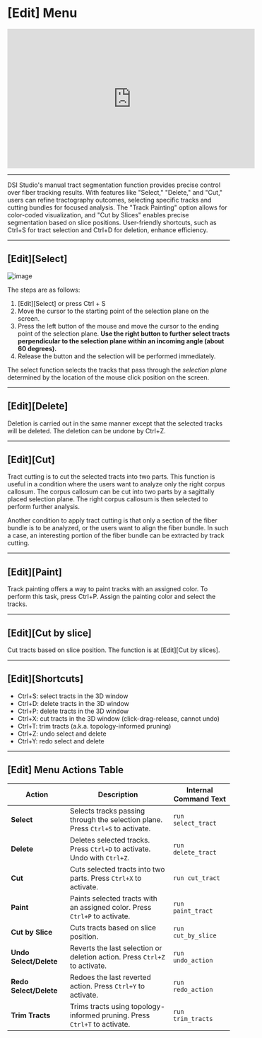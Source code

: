 # [Edit] Menu

<iframe width="560" height="315" src="https://www.youtube.com/embed/1xfhaFQhCtY" title="YouTube video player" frameborder="0" allow="accelerometer; autoplay; clipboard-write; encrypted-media; gyroscope; picture-in-picture" allowfullscreen></iframe>

---

DSI Studio's manual tract segmentation function provides precise control over fiber tracking results. With features like "Select," "Delete," and "Cut," users can refine tractography outcomes, selecting specific tracks and cutting bundles for focused analysis. The "Track Painting" option allows for color-coded visualization, and "Cut by Slices" enables precise segmentation based on slice positions. User-friendly shortcuts, such as Ctrl+S for tract selection and Ctrl+D for deletion, enhance efficiency. 

---

## [Edit][Select]

![image](https://user-images.githubusercontent.com/275569/147838366-a6adb599-2b04-4a17-9914-214c4af2fa9f.png)

The steps are as follows:

1. [Edit][Select] or press Ctrl + S
2. Move the cursor to the starting point of the selection plane on the screen.
3. Press the left button of the mouse and move the cursor to the ending point of the selection plane. **Use the right button to further select tracts perpendicular to the selection plane within an incoming angle (about 60 degrees).**
4. Release the button and the selection will be performed immediately.

The select function selects the tracks that pass through the *selection plane* determined by the location of the mouse click position on the screen.  

---

## [Edit][Delete]

Deletion is carried out in the same manner except that the selected tracks will be deleted. The deletion can be undone by Ctrl+Z.

---

## [Edit][Cut]

Tract cutting is to cut the selected tracts into two parts. This function is useful in a condition where the users want to analyze only the right corpus callosum. The corpus callosum can be cut into two parts by a sagittally placed selection plane.  The right corpus callosum is then selected to perform further analysis.

Another condition to apply tract cutting is that only a section of the fiber bundle is to be analyzed, or the users want to align the fiber bundle. In such a case, an interesting portion of the fiber bundle can be extracted by track cutting.

---

## [Edit][Paint]

Track painting offers a way to paint tracks with an assigned color. To perform this task, press Ctrl+P. Assign the painting color and select the tracks.

---

## [Edit][Cut by slice]

Cut tracts based on slice position. The function is at [Edit][Cut by slices].

---

## [Edit][Shortcuts]

  - Ctrl+S: select tracts in the 3D window 
  - Ctrl+D: delete tracts in the 3D window
  - Ctrl+P: delete tracts in the 3D window
  - Ctrl+X: cut tracts in the 3D window (click-drag-release, cannot undo)
  - Ctrl+T: trim tracts  (a.k.a. topology-informed pruning)
  - Ctrl+Z: undo select and delete
  - Ctrl+Y: redo select and delete

---

## [Edit] Menu Actions Table

| **Action**             | **Description**                                                                                     | **Internal Command Text**      |
|-------------------------|-----------------------------------------------------------------------------------------------------|---------------------------------|
| **Select**             | Selects tracks passing through the selection plane. Press `Ctrl+S` to activate.                     | `run select_tract`             |
| **Delete**             | Deletes selected tracks. Press `Ctrl+D` to activate. Undo with `Ctrl+Z`.                            | `run delete_tract`             |
| **Cut**                | Cuts selected tracts into two parts. Press `Ctrl+X` to activate.                                     | `run cut_tract`                |
| **Paint**              | Paints selected tracts with an assigned color. Press `Ctrl+P` to activate.                          | `run paint_tract`              |
| **Cut by Slice**       | Cuts tracts based on slice position.                                                                | `run cut_by_slice`             |
| **Undo Select/Delete** | Reverts the last selection or deletion action. Press `Ctrl+Z` to activate.                          | `run undo_action`              |
| **Redo Select/Delete** | Redoes the last reverted action. Press `Ctrl+Y` to activate.                                        | `run redo_action`              |
| **Trim Tracts**        | Trims tracts using topology-informed pruning. Press `Ctrl+T` to activate.                           | `run trim_tracts`              |
